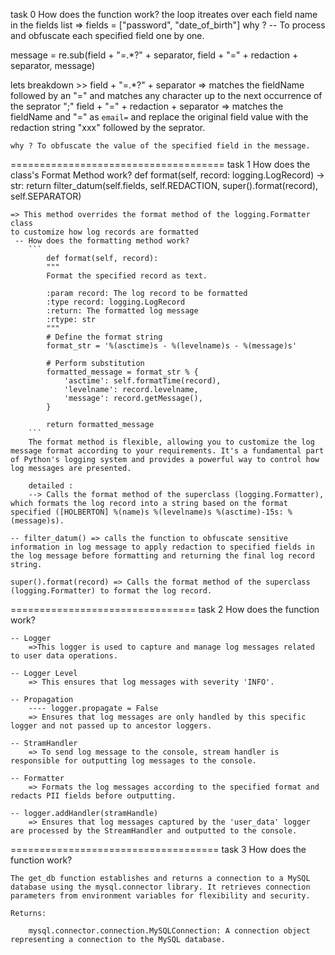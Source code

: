 task 0
How does the function work?
    the loop itreates over each field name in the fields list
    => fields = ["password", "date_of_birth"]
    why ? -- To process and obfuscate each specified field one by one.

message = re.sub(field + "=.*?" + separator,
                         field + "=" + redaction + separator,
                         message)

lets breakdown >>
    field + "=.*?" + separator
     => matches the fieldName followed by an "=" and matches any character up to the next occurrence of the seprator ";"
    field + "=" + redaction + separator
     => matches the fieldName and "=" as `email=` and replace the original field value with the redaction  string "xxx" followed by the seprator.

    why ? To obfuscate the value of the specified field in the message.
=====================================
task 1
How does the class's Format Method work?
    def format(self, record: logging.LogRecord) -> str:
        return filter_datum(self.fields, self.REDACTION,
                            super().format(record), self.SEPARATOR)

    => This method overrides the format method of the logging.Formatter class
    to customize how log records are formatted
     -- How does the formatting method work?
        ``` 
            def format(self, record):
            """
            Format the specified record as text.

            :param record: The log record to be formatted
            :type record: logging.LogRecord
            :return: The formatted log message
            :rtype: str
            """
            # Define the format string
            format_str = '%(asctime)s - %(levelname)s - %(message)s'
            
            # Perform substitution
            formatted_message = format_str % {
                'asctime': self.formatTime(record),
                'levelname': record.levelname,
                'message': record.getMessage(),
            }
            
            return formatted_message
        ```
        The format method is flexible, allowing you to customize the log message format according to your requirements. It's a fundamental part of Python's logging system and provides a powerful way to control how log messages are presented.

        detailed :
        --> Calls the format method of the superclass (logging.Formatter), which formats the log record into a string based on the format specified ([HOLBERTON] %(name)s %(levelname)s %(asctime)-15s: %(message)s).

    -- filter_datum() => calls the function to obfuscate sensitive information in log message to apply redaction to specified fields in the log message before formatting and returning the final log record string.

    super().format(record) => Calls the format method of the superclass (logging.Formatter) to format the log record.

================================
task 2
How does the function work?
    
    -- Logger
        =>This logger is used to capture and manage log messages related to user data operations.

    -- Logger Level
        => This ensures that log messages with severity 'INFO'.

    -- Propagation
        ---- logger.propagate = False
        => Ensures that log messages are only handled by this specific logger and not passed up to ancestor loggers.

    -- StramHandler
        => To send log message to the console, stream handler is responsible for outputting log messages to the console.
    
    -- Formatter
        => Formats the log messages according to the specified format and redacts PII fields before outputting.

    -- logger.addHandler(stramHandle)
        => Ensures that log messages captured by the 'user_data' logger are processed by the StreamHandler and outputted to the console.

====================================
task 3
How does the function work?

    The get_db function establishes and returns a connection to a MySQL database using the mysql.connector library. It retrieves connection parameters from environment variables for flexibility and security.

    Returns:

        mysql.connector.connection.MySQLConnection: A connection object representing a connection to the MySQL database.